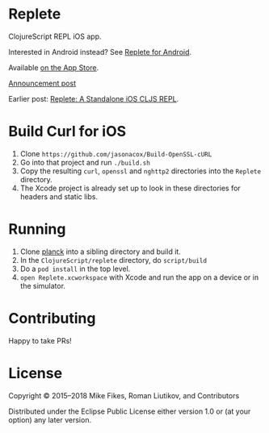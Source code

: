 # Replete

ClojureScript REPL iOS app.

Interested in Android instead? See [Replete for Android](https://github.com/replete-repl/replete-android).

Available [on the App Store](https://itunes.apple.com/us/app/replete/id1013465639?ls=1&mt=8).

[Announcement post](http://blog.fikesfarm.com/posts/2015-07-20-ios-clojurescript-repl-available-in-app-store.html)

Earlier post: [Replete: A Standalone iOS CLJS REPL](http://blog.fikesfarm.com/posts/2015-06-27-replete-a-standalone-ios-cljs-repl.html).

# Build Curl for iOS

1. Clone `https://github.com/jasonacox/Build-OpenSSL-cURL`
1. Go into that project and run `./build.sh`
1. Copy the resulting `curl`, `openssl` and `nghttp2` directories into the `Replete` directory.
1. The Xcode project is already set up to look in these directories for headers and static libs.

# Running

1. Clone [planck](https://github.com/mfikes/planck) into a sibling directory and build it.
1. In the `ClojureScript/replete` directory, do `script/build`
1. Do a `pod install` in the top level.
1. `open Replete.xcworkspace` with Xcode and run the app on a device or in the simulator.

# Contributing

Happy to take PRs!

# License

Copyright © 2015–2018 Mike Fikes, Roman Liutikov, and Contributors

Distributed under the Eclipse Public License either version 1.0 or (at your option) any later version.
